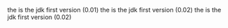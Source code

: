 the is the jdk first version (0.01)
the is the jdk first version (0.02)
the is the jdk first version (0.02)

